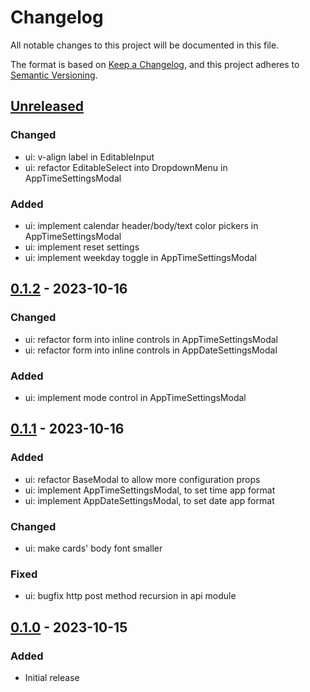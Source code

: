 # Changelog

All notable changes to this project will be documented in this file.

The format is based on [Keep a Changelog](https://keepachangelog.com/en/1.1.0/),
and this project adheres to [Semantic Versioning](https://semver.org/spec/v2.0.0.html).

## [Unreleased]
### Changed
- ui: v-align label in EditableInput
- ui: refactor EditableSelect into DropdownMenu in AppTimeSettingsModal
### Added
- ui: implement calendar header/body/text color pickers in AppTimeSettingsModal
- ui: implement reset settings
- ui: implement weekday toggle in AppTimeSettingsModal

## [0.1.2] - 2023-10-16
### Changed
- ui: refactor form into inline controls in AppTimeSettingsModal
- ui: refactor form into inline controls in AppDateSettingsModal
### Added
- ui: implement mode control in AppTimeSettingsModal

## [0.1.1] - 2023-10-16
### Added
- ui: refactor BaseModal to allow more configuration props
- ui: implement AppTimeSettingsModal, to set time app format
- ui: implement AppDateSettingsModal, to set date app format
### Changed
- ui: make cards' body font smaller
### Fixed
- ui: bugfix http post method recursion in api module

## [0.1.0] - 2023-10-15
### Added
- Initial release

[Unreleased]: https://github.com/awtrix-light/hub/compare/v0.1.2...HEAD
[0.1.2]: https://github.com/awtrix-light/hub/compare/v0.1.1...v0.1.2
[0.1.1]: https://github.com/awtrix-light/hub/compare/v0.1.0...v0.1.1
[0.1.0]: https://github.com/awtrix-light/hub/releases/tag/v0.1.0
